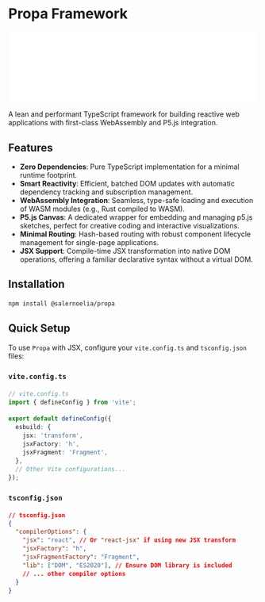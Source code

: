 # Propa Framework

![Propa Logo](./docs/public/logo.png)

A lean and performant TypeScript framework for building reactive web applications with first-class WebAssembly and P5.js integration.

## Features

* **Zero Dependencies**: Pure TypeScript implementation for a minimal runtime footprint.
* **Smart Reactivity**: Efficient, batched DOM updates with automatic dependency tracking and subscription management.
* **WebAssembly Integration**: Seamless, type-safe loading and execution of WASM modules (e.g., Rust compiled to WASM).
* **P5.js Canvas**: A dedicated wrapper for embedding and managing p5.js sketches, perfect for creative coding and interactive visualizations.
* **Minimal Routing**: Hash-based routing with robust component lifecycle management for single-page applications.
* **JSX Support**: Compile-time JSX transformation into native DOM operations, offering a familiar declarative syntax without a virtual DOM.

## Installation

```bash
npm install @salernoelia/propa
```

## Quick Setup

To use `Propa` with JSX, configure your `vite.config.ts` and `tsconfig.json` files:

### `vite.config.ts`

```typescript
// vite.config.ts
import { defineConfig } from 'vite';

export default defineConfig({
  esbuild: {
    jsx: 'transform',
    jsxFactory: 'h',
    jsxFragment: 'Fragment',
  },
  // Other Vite configurations...
});
```

### `tsconfig.json`

```json
// tsconfig.json
{
  "compilerOptions": {
    "jsx": "react", // Or "react-jsx" if using new JSX transform
    "jsxFactory": "h",
    "jsxFragmentFactory": "Fragment",
    "lib": ["DOM", "ES2020"], // Ensure DOM library is included
    // ... other compiler options
  }
}
